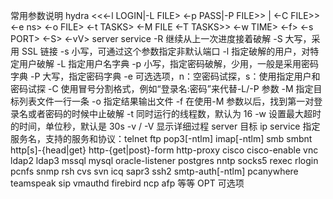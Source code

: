 常用参数说明
hydra <<<-l LOGIN|-L FILE> <-p PASS|-P FILE>> | <-C FILE>> <-e ns>
<-o FILE> <-t TASKS> <-M FILE <-T TASKS>> <-w TIME> <-f> <-s PORT> <-S> <-vV>
server service <OPT>
-R
继续从上一次进度接着破解
-S
大写，采用 SSL 链接
-s <PORT>
小写，可通过这个参数指定非默认端口
-l <LOGIN>
指定破解的用户，对特定用户破解
-L <FILE>
指定用户名字典
-p <PASS>
小写，指定密码破解，少用，一般是采用密码字典
-P <FILE>
大写，指定密码字典
-e <ns>
可选选项，n：空密码试探，s：使用指定用户和密码试探
-C <FILE>
使用冒号分割格式，例如“登录名:密码”来代替-L/-P 参数
-M <FILE>
指定目标列表文件一行一条
-o <FILE>
指定结果输出文件
-f
在使用-M 参数以后，找到第一对登录名或者密码的时候中止破解
-t <TASKS>
同时运行的线程数，默认为 16
-w <TIME>
设置最大超时的时间，单位秒，默认是 30s
-v / -V
显示详细过程
server
目标 ip
service
指定服务名，支持的服务和协议：telnet ftp pop3[-ntlm] imap[-ntlm] smb smbnt
http[s]-{head|get} http-{get|post}-form http-proxy cisco cisco-enable vnc ldap2 ldap3
mssql mysql oracle-listener postgres nntp socks5 rexec rlogin pcnfs snmp rsh cvs svn
icq sapr3 ssh2 smtp-auth[-ntlm] pcanywhere teamspeak sip vmauthd firebird ncp afp
等等
OPT
可选项